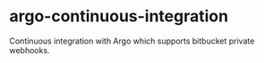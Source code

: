 # argo-continuous-integration
Continuous integration with Argo which supports bitbucket private webhooks.
